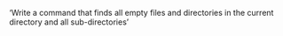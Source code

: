 ‘Write a command that finds all empty files and directories in the current directory and all sub-directories’
